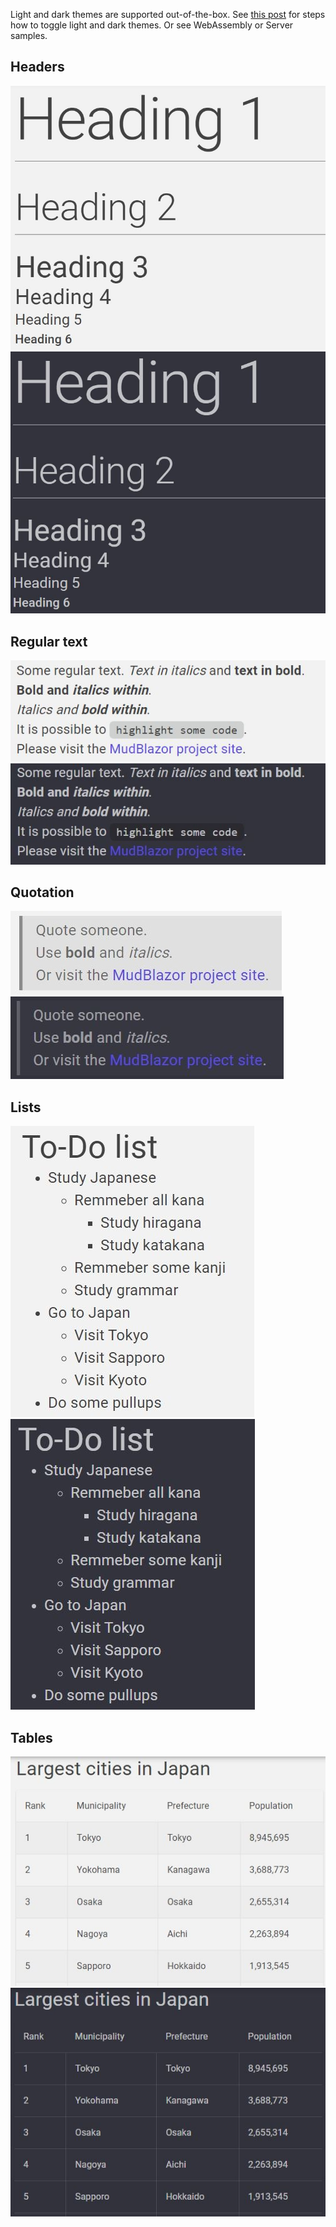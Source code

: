 Light and dark themes are supported out-of-the-box. See [this post](https://mudblazor.com/customization/theming/overview) for steps how to toggle light and dark themes.
Or see WebAssembly or Server samples.
## Headers
![header-light](images/heading-light.jpg)
![header-dark](images/heading-dark.jpg)
## Regular text
![text-light](images/text-light.jpg)
![text-dark](images/text-dark.jpg)
## Quotation
![quote-light](images/quote-light.jpg)
![quote-dark](images/quote-dark.jpg)
## Lists
![list-light](images/list-light.jpg)
![list-dark](images/list-dark.jpg)
## Tables
![table-light](images/table-light.jpg)
![table-dark](images/table-dark.jpg)